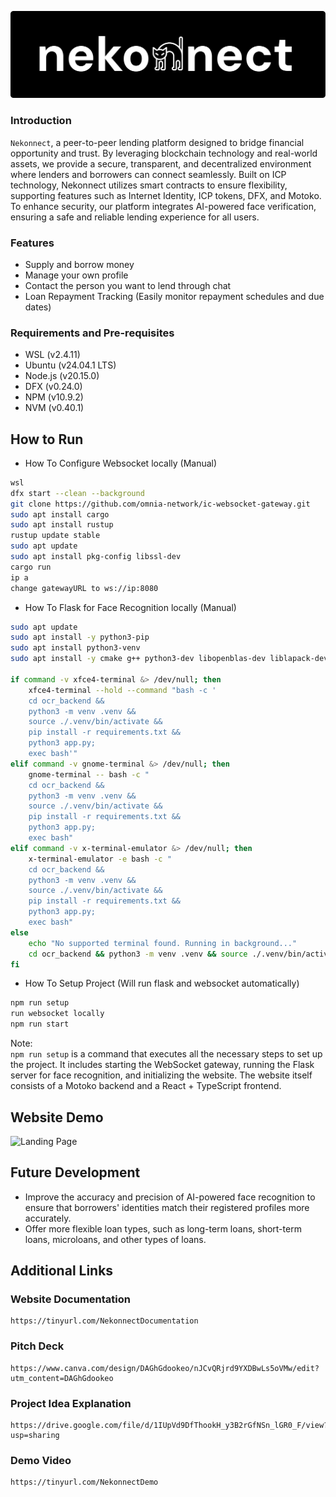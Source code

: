 ![Project Logo](https://github.com/JojmoZ/Nekonnect/blob/main/src/assets/nekonect.png)

### Introduction
``Nekonnect``, a peer-to-peer lending platform designed to bridge financial opportunity and trust. By leveraging blockchain technology and real-world assets, we provide a secure, transparent, and decentralized environment where lenders and borrowers can connect seamlessly. Built on ICP technology, Nekonnect utilizes smart contracts to ensure flexibility, supporting features such as Internet Identity, ICP tokens, DFX, and Motoko. To enhance security, our platform integrates AI-powered face verification, ensuring a safe and reliable lending experience for all users.

### Features
- Supply and borrow money
- Manage your own profile
- Contact the person you want to lend through chat
- Loan Repayment Tracking (Easily monitor repayment schedules and due dates)

### Requirements and Pre-requisites
- WSL (v2.4.11)
- Ubuntu (v24.04.1 LTS)
- Node.js (v20.15.0)
- DFX (v0.24.0)
- NPM (v10.9.2)
- NVM (v0.40.1)

## How to Run

- How To Configure Websocket locally (Manual)
```sh
wsl
dfx start --clean --background
git clone https://github.com/omnia-network/ic-websocket-gateway.git
sudo apt install cargo  
sudo apt install rustup
rustup update stable
sudo apt update
sudo apt install pkg-config libssl-dev
cargo run
ip a
change gatewayURL to ws://ip:8080
```


- How To Flask for Face Recognition locally (Manual)
```sh
sudo apt update
sudo apt install -y python3-pip
sudo apt install python3-venv
sudo apt install -y cmake g++ python3-dev libopenblas-dev liblapack-dev libx11-dev

if command -v xfce4-terminal &> /dev/null; then
    xfce4-terminal --hold --command "bash -c '
    cd ocr_backend &&
    python3 -m venv .venv &&
    source ./.venv/bin/activate &&
    pip install -r requirements.txt &&
    python3 app.py;
    exec bash'"
elif command -v gnome-terminal &> /dev/null; then
    gnome-terminal -- bash -c "
    cd ocr_backend &&
    python3 -m venv .venv &&
    source ./.venv/bin/activate &&
    pip install -r requirements.txt &&
    python3 app.py;
    exec bash"
elif command -v x-terminal-emulator &> /dev/null; then
    x-terminal-emulator -e bash -c "
    cd ocr_backend &&
    python3 -m venv .venv &&
    source ./.venv/bin/activate &&
    pip install -r requirements.txt &&
    python3 app.py;
    exec bash"
else
    echo "No supported terminal found. Running in background..."
    cd ocr_backend && python3 -m venv .venv && source ./.venv/bin/activate && pip install -r requirements.txt && python3 app.py &
fi
```

- How To Setup Project (Will run flask and websocket automatically)
```sh
npm run setup
run websocket locally
npm run start
```

Note:
<br />
``npm run setup`` is a command that executes all the necessary steps to set up the project. It includes starting the WebSocket gateway, running the Flask server for face recognition, and initializing the website. The website itself consists of a Motoko backend and a React + TypeScript frontend.

## Website Demo
![Landing Page](https://github.com/JojmoZ/Nekonnect/blob/main/src/assets/landing-demo.gif)

## Future Development
- Improve the accuracy and precision of AI-powered face recognition to ensure that borrowers' identities match their registered profiles more accurately.
- Offer more flexible loan types, such as long-term loans, short-term loans, microloans, and other types of loans.

## Additional Links
### Website Documentation 
    https://tinyurl.com/NekonnectDocumentation
### Pitch Deck
    https://www.canva.com/design/DAGhGdookeo/nJCvQRjrd9YXDBwLs5oVMw/edit?utm_content=DAGhGdookeo
### Project Idea Explanation 
    https://drive.google.com/file/d/1IUpVd9DfThookH_y3B2rGfNSn_lGR0_F/view?usp=sharing 
### Demo Video
    https://tinyurl.com/NekonnectDemo
